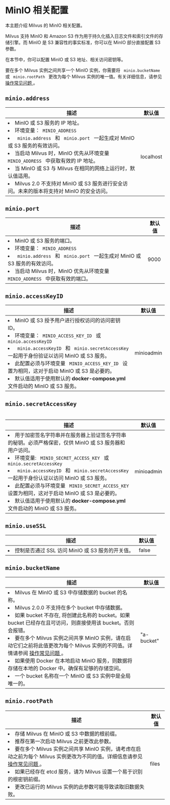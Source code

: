 


# MinIO 相关配置

本主题介绍 Milvus 的 MinIO 相关配置。

Milvus 支持 MinIO 和 Amazon S3 作为用于持久化插入日志文件和索引文件的存储引擎。而 MinIO 是 S3 兼容性的事实标准，你可以在 MinIO 部分直接配置 S3 参数。

在本节中，你可以配置 MinIO 或 S3 地址、相关访问密钥等。

<div class="alert note">
要在多个 Milvus 实例之间共享一个 MinIO 实例，你需要将 <code> minio.bucketName </code> 或 <code> minio.rootPath </code> 更改为每个 Milvus 实例的唯一值。有关详细信息，请参见 <a href="operational_faq.md#Can-I-share-a-MinIO-instance-among-multiple-Milvus-instances"> 操作常见问题 </a>。
</div>

## `minio.address`

<table id="minio.address">
  <thead>
    <tr>
      <th class="width80"> 描述 </th>
      <th class="width20"> 默认值 </th> 
    </tr>
  </thead>
  <tbody>
    <tr>
      <td>
        <li> MinIO 或 S3 服务的 IP 地址。</li>
        <li> 环境变量：<code> MINIO_ADDRESS </code> </li>
        <li> <code> minio.address </code> 和 <code> minio.port </code> 一起生成对 MinIO 或 S3 服务的有效访问。</li>
        <li> 当启动 Milvus 时，MinIO 优先从环境变量 <code> MINIO_ADDRESS </code> 中获取有效的 IP 地址。</li>
        <li> 当 MinIO 或 S3 与 Milvus 在相同的网络上运行时，默认值适用。</li>
        <li> Milvus 2.0 不支持对 MinIO 或 S3 服务进行安全访问。未来的版本将支持对 MinIO 的安全访问。</li>
      </td>
      <td> localhost </td>
    </tr>
  </tbody>
</table>


## `minio.port`

<table id="minio.port">
  <thead>
    <tr>
      <th class="width80"> 描述 </th>
      <th class="width20"> 默认值 </th> 
    </tr>
  </thead>
  <tbody>
    <tr>
      <td>
        <li> MinIO 或 S3 服务的端口。</li>
        <li> 环境变量：<code> MINIO_ADDRESS </code> </li>
        <li> <code> minio.address </code> 和 <code> minio.port </code> 一起生成对 MinIO 或 S3 服务的有效访问。</li>
        <li> 当启动 Milvus 时，MinIO 优先从环境变量 <code> MINIO_ADDRESS </code> 中获取有效的端口。</li>
      </td>
      <td> 9000 </td>
    </tr>
  </tbody>
</table>

## `minio.accessKeyID`

<table id="minio.accessKeyID">
  <thead>
    <tr>
      <th class="width80"> 描述 </th>
      <th class="width20"> 默认值 </th> 
    </tr>
  </thead>
  <tbody>
    <tr>
      <td>
        <li> MinIO 或 S3 授予用户进行授权访问的访问密钥 ID。</li>
        <li> 环境变量：<code> MINIO_ACCESS_KEY_ID </code> 或 <code> minio.accessKeyID </code> </li>
        <li> <code> minio.accessKeyID </code> 和 <code> minio.secretAccessKey </code> 一起用于身份验证以访问 MinIO 或 S3 服务。</li>
        <li> 此配置必须与环境变量 <code> MINIO_ACCESS_KEY_ID </code> 设置为相同，这对于启动 MinIO 或 S3 是必要的。</li>
        <li> 默认值适用于使用默认的 <b> docker-compose.yml </b> 文件启动的 MinIO 或 S3 服务。</li>
      </td>
      <td> minioadmin </td>
    </tr>
  </tbody>
</table>

## `minio.secretAccessKey`
 


# 


<table id="minio.secretAccessKey">
  <thead>
    <tr>
      <th class="width80"> 描述 </th>
      <th class="width20"> 默认值 </th> 
    </tr>
  </thead>
  <tbody>
    <tr>
      <td>
        <li> 用于加密签名字符串并在服务器上验证签名字符串的秘钥。必须严格保密，仅供 MinIO 或 S3 服务器和用户访问。</li>
        <li> 环境变量: <code> MINIO_SECRET_ACCESS_KEY </code> 或 <code> minio.secretAccessKey </code> </li>
        <li> <code> minio.accessKeyID </code> 和 <code> minio.secretAccessKey </code> 一起用于身份认证以访问 MinIO 或 S3 服务。</li>
        <li> 此配置必须与环境变量 <code> MINIO_SECRET_ACCESS_KEY </code> 设置为相同，这对于启动 MinIO 或 S3 是必要的。</li>
        <li> 默认值适用于使用默认的 <b> docker-compose.yml </b> 文件启动的 MinIO 或 S3 服务。</li>
      </td>
      <td> minioadmin </td>
    </tr>
  </tbody>
</table>

## `minio.useSSL`

<table id="minio.useSSL">
  <thead>
    <tr>
      <th class="width80"> 描述 </th>
      <th class="width20"> 默认值 </th> 
    </tr>
  </thead>
  <tbody>
    <tr>
      <td>
        <li> 控制是否通过 SSL 访问 MinIO 或 S3 服务的开关值。</li>
      </td>
      <td> false </td>
    </tr>
  </tbody>
</table>


## `minio.bucketName`

<table id="minio.bucketName">
  <thead>
    <tr>
      <th class="width80"> 描述 </th>
      <th class="width20"> 默认值 </th> 
    </tr>
  </thead>
  <tbody>
    <tr>
      <td>
        <li> Milvus 在 MinIO 或 S3 中存储数据的 bucket 的名称。</li>
        <li> Milvus 2.0.0 不支持在多个 bucket 中存储数据。</li>
        <li> 如果 bucket 不存在, 将创建此名称的 bucket。如果 bucket 已经存在且可访问，则直接使用该 bucket。否则会报错。</li>
        <li> 要在多个 Milvus 实例之间共享 MinIO 实例，请在启动它们之前将此值更改为每个 Milvus 实例的不同值。详情请参阅 <a href="operational_faq.md#Can-I-share-a-MinIO-instance-among-multiple-Milvus-instances"> 操作常见问题 </a>。</li>
        <li> 如果使用 Docker 在本地启动 MinIO 服务，则数据将存储在本地的 Docker 中。确保有足够的存储空间。</li>
        <li> 一个 bucket 名称在一个 MinIO 或 S3 实例中是全局唯一的。</li>
      </td>
      <td> "a-bucket" </td>
    </tr>
  </tbody>
</table>


## `minio.rootPath`



#### 


<table id="minio.rootPath">
  <thead>
    <tr>
      <th class="width80"> 描述 </th>
      <th class="width20"> 默认值 </th> 
    </tr>
  </thead>
  <tbody>
    <tr>
      <td>
        <li> 存储 Milvus 在 MinIO 或 S3 中数据的根前缀。</li>
        <li> 推荐在第一次启动 Milvus 之前更改此参数。</li>
        <li> 要在多个 Milvus 实例之间共享 MinIO 实例，请考虑在启动之前为每个 Milvus 实例更改为不同的值。详细信息请参见 <a href="operational_faq.md#Can-I-share-a-MinIO-instance-among-multiple-Milvus-instances"> 操作常见问题 </a>。</li>
        <li> 如果已经存在 etcd 服务，请为 Milvus 设置一个易于识别的根密钥前缀。</li>
        <li> 更改已运行的 Milvus 实例的此参数可能导致读取旧数据失败。</li>
      </td>
      <td> files </td>
    </tr>
  </tbody>
</table>


